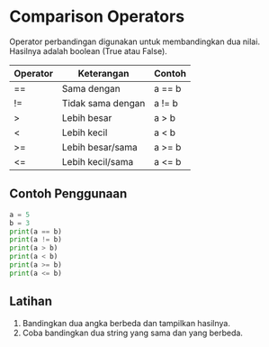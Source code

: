 # Comparison Operators

Operator perbandingan digunakan untuk membandingkan dua nilai. Hasilnya adalah boolean (True atau False).

| Operator | Keterangan         | Contoh    |
|----------|--------------------|-----------|
| ==       | Sama dengan        | a == b    |
| !=       | Tidak sama dengan  | a != b    |
| >        | Lebih besar        | a > b     |
| <        | Lebih kecil        | a < b     |
| >=       | Lebih besar/sama   | a >= b    |
| <=       | Lebih kecil/sama   | a <= b    |

## Contoh Penggunaan
```python
a = 5
b = 3
print(a == b)
print(a != b)
print(a > b)
print(a < b)
print(a >= b)
print(a <= b)
```

## Latihan
1. Bandingkan dua angka berbeda dan tampilkan hasilnya.
2. Coba bandingkan dua string yang sama dan yang berbeda.
